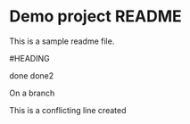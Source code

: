# Demo project README

This is a sample readme file.


#HEADING

done
done2

On a branch

This is a conflicting line created